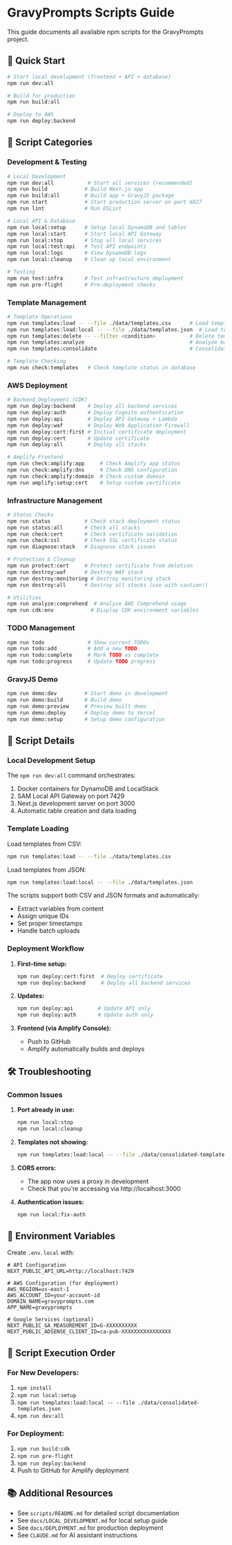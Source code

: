 # GravyPrompts Scripts Guide

This guide documents all available npm scripts for the GravyPrompts project.

## 🚀 Quick Start

```bash
# Start local development (frontend + API + database)
npm run dev:all

# Build for production
npm run build:all

# Deploy to AWS
npm run deploy:backend
```

## 📁 Script Categories

### Development & Testing

```bash
# Local Development
npm run dev:all           # Start all services (recommended)
npm run build            # Build Next.js app
npm run build:all        # Build app + GravyJS package
npm run start            # Start production server on port 6827
npm run lint             # Run ESLint

# Local API & Database
npm run local:setup      # Setup local DynamoDB and tables
npm run local:start      # Start local API Gateway
npm run local:stop       # Stop all local services
npm run local:test:api   # Test API endpoints
npm run local:logs       # View DynamoDB logs
npm run local:cleanup    # Clean up local environment

# Testing
npm run test:infra       # Test infrastructure deployment
npm run pre-flight       # Pre-deployment checks
```

### Template Management

```bash
# Template Operations
npm run templates:load -- --file ./data/templates.csv      # Load templates to production
npm run templates:load:local -- --file ./data/templates.json  # Load to local DB
npm run templates:delete -- --filter <condition>           # Delete templates
npm run templates:analyze                                  # Analyze markdown templates
npm run templates:consolidate                              # Consolidate template files

# Template Checking
npm run check:templates   # Check template status in database
```

### AWS Deployment

```bash
# Backend Deployment (CDK)
npm run deploy:backend    # Deploy all backend services
npm run deploy:auth       # Deploy Cognito authentication
npm run deploy:api        # Deploy API Gateway + Lambda
npm run deploy:waf        # Deploy Web Application Firewall
npm run deploy:cert:first # Initial certificate deployment
npm run deploy:cert       # Update certificate
npm run deploy:all        # Deploy all stacks

# Amplify Frontend
npm run check:amplify:app     # Check Amplify app status
npm run check:amplify:dns     # Check DNS configuration
npm run check:amplify:domain  # Check custom domain
npm run amplify:setup:cert    # Setup custom certificate
```

### Infrastructure Management

```bash
# Status Checks
npm run status           # Check stack deployment status
npm run status:all       # Check all stacks
npm run check:cert       # Check certificate validation
npm run check:ssl        # Check SSL certificate status
npm run diagnose:stack   # Diagnose stack issues

# Protection & Cleanup
npm run protect:cert     # Protect certificate from deletion
npm run destroy:waf      # Destroy WAF stack
npm run destroy:monitoring # Destroy monitoring stack
npm run destroy:all      # Destroy all stacks (use with caution!)

# Utilities
npm run analyze:comprehend  # Analyze AWS Comprehend usage
npm run cdk:env            # Display CDK environment variables
```

### TODO Management

```bash
npm run todo              # Show current TODOs
npm run todo:add          # Add a new TODO
npm run todo:complete     # Mark TODO as complete
npm run todo:progress     # Update TODO progress
```

### GravyJS Demo

```bash
npm run demo:dev         # Start demo in development
npm run demo:build       # Build demo
npm run demo:preview     # Preview built demo
npm run demo:deploy      # Deploy demo to Vercel
npm run demo:setup       # Setup demo configuration
```

## 🔧 Script Details

### Local Development Setup

The `npm run dev:all` command orchestrates:
1. Docker containers for DynamoDB and LocalStack
2. SAM Local API Gateway on port 7429
3. Next.js development server on port 3000
4. Automatic table creation and data loading

### Template Loading

Load templates from CSV:
```bash
npm run templates:load -- --file ./data/templates.csv
```

Load templates from JSON:
```bash
npm run templates:load:local -- --file ./data/templates.json
```

The scripts support both CSV and JSON formats and automatically:
- Extract variables from content
- Assign unique IDs
- Set proper timestamps
- Handle batch uploads

### Deployment Workflow

1. **First-time setup:**
   ```bash
   npm run deploy:cert:first  # Deploy certificate
   npm run deploy:backend     # Deploy all backend services
   ```

2. **Updates:**
   ```bash
   npm run deploy:api        # Update API only
   npm run deploy:auth       # Update auth only
   ```

3. **Frontend (via Amplify Console):**
   - Push to GitHub
   - Amplify automatically builds and deploys

## 🛠️ Troubleshooting

### Common Issues

1. **Port already in use:**
   ```bash
   npm run local:stop
   npm run local:cleanup
   ```

2. **Templates not showing:**
   ```bash
   npm run templates:load:local -- --file ./data/consolidated-templates.json
   ```

3. **CORS errors:**
   - The app now uses a proxy in development
   - Check that you're accessing via http://localhost:3000

4. **Authentication issues:**
   ```bash
   npm run local:fix-auth
   ```

## 📝 Environment Variables

Create `.env.local` with:
```env
# API Configuration
NEXT_PUBLIC_API_URL=http://localhost:7429

# AWS Configuration (for deployment)
AWS_REGION=us-east-1
AWS_ACCOUNT_ID=your-account-id
DOMAIN_NAME=gravyprompts.com
APP_NAME=gravyprompts

# Google Services (optional)
NEXT_PUBLIC_GA_MEASUREMENT_ID=G-XXXXXXXXXX
NEXT_PUBLIC_ADSENSE_CLIENT_ID=ca-pub-XXXXXXXXXXXXXXXX
```

## 🔄 Script Execution Order

### For New Developers:
1. `npm install`
2. `npm run local:setup`
3. `npm run templates:load:local -- --file ./data/consolidated-templates.json`
4. `npm run dev:all`

### For Deployment:
1. `npm run build:cdk`
2. `npm run pre-flight`
3. `npm run deploy:backend`
4. Push to GitHub for Amplify deployment

## 📚 Additional Resources

- See `scripts/README.md` for detailed script documentation
- See `docs/LOCAL_DEVELOPMENT.md` for local setup guide
- See `docs/DEPLOYMENT.md` for production deployment
- See `CLAUDE.md` for AI assistant instructions